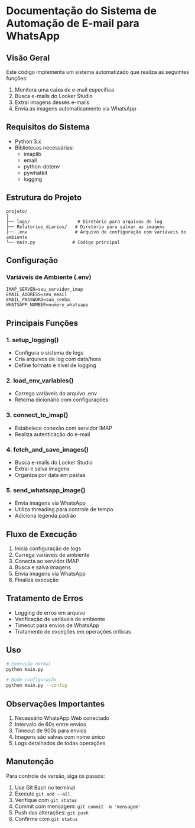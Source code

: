 # Documentação do Sistema de Automação de E-mail para WhatsApp

## Visão Geral
Este código implementa um sistema automatizado que realiza as seguintes funções:
1. Monitora uma caixa de e-mail específica
2. Busca e-mails do Looker Studio
3. Extrai imagens desses e-mails
4. Envia as imagens automaticamente via WhatsApp

## Requisitos do Sistema
- Python 3.x
- Bibliotecas necessárias:
  - imaplib
  - email
  - python-dotenv
  - pywhatkit
  - logging

## Estrutura do Projeto
```
projeto/
│
├── logs/                  # Diretório para arquivos de log
├── Relatorios_diarios/   # Diretório para salvar as imagens
├── .env                  # Arquivo de configuração com variáveis de ambiente
└── main.py              # Código principal
```

## Configuração
### Variáveis de Ambiente (.env)
```
IMAP_SERVER=seu_servidor_imap
EMAIL_ADDRESS=seu_email
EMAIL_PASSWORD=sua_senha
WHATSAPP_NUMBER=numero_whatsapp
```

## Principais Funções

### 1. setup_logging()
- Configura o sistema de logs
- Cria arquivos de log com data/hora
- Define formato e nível de logging

### 2. load_env_variables()
- Carrega variáveis do arquivo .env
- Retorna dicionário com configurações

### 3. connect_to_imap()
- Estabelece conexão com servidor IMAP
- Realiza autenticação do e-mail

### 4. fetch_and_save_images()
- Busca e-mails do Looker Studio
- Extrai e salva imagens
- Organiza por data em pastas

### 5. send_whatsapp_image()
- Envia imagens via WhatsApp
- Utiliza threading para controle de tempo
- Adiciona legenda padrão

## Fluxo de Execução
1. Inicia configuração de logs
2. Carrega variáveis de ambiente
3. Conecta ao servidor IMAP
4. Busca e salva imagens
5. Envia imagens via WhatsApp
6. Finaliza execução

## Tratamento de Erros
- Logging de erros em arquivo
- Verificação de variáveis de ambiente
- Timeout para envios de WhatsApp
- Tratamento de exceções em operações críticas

## Uso
```bash
# Execução normal
python main.py

# Modo configuração
python main.py --config
```

## Observações Importantes
1. Necessário WhatsApp Web conectado
2. Intervalo de 60s entre envios
3. Timeout de 900s para envios
4. Imagens são salvas com nome único
5. Logs detalhados de todas operações

## Manutenção
Para controle de versão, siga os passos:
1. Use Git Bash no terminal
2. Execute `git add --all`
3. Verifique com `git status`
4. Commit com mensagem: `git commit -m 'mensagem'`
5. Push das alterações: `git push`
6. Confirme com `git status`

